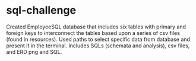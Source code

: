 # sql-challenge
Created EmployeeSQL database that includes six tables with primary and foreign keys to interconnect the tables based upon a series of csv files (found in resources).
Used paths to select specific data from database and present it in the terminal.
Includes SQLs (schemata and analysis), csv files, and ERD png and SQL.
